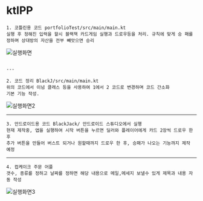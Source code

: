 # ktlPP
```
1. 코틀린용 코드 portfolioTest/src/main/main.kt
실행 후 정해진 입력을 할시 블랙잭 카드게임 실행과 드로우등을 처리. 규칙에 맞게 승 패를 정하며 상대방의 자산을 전부 빼앗으면 승리
```
![실행화면](https://github.com/elcrity/ktlPP/blob/main/portfolioTest/%EC%8B%A4%ED%96%89%ED%99%94%EB%A9%B4.jpg)
```

---

2. 코드 정리 BlackJ/src/main/main.kt
위의 코드에서 이넘 클래스 등을 사용하여 1에서 2 코드로 변경하며 코드 간소화
기본 기능 작성.

```
![실행화면2](https://github.com/elcrity/ktlPP/blob/main/BlackJ/%EC%8B%A4%ED%96%89%ED%99%94%EB%A9%B42%EB%B3%80%EA%B2%BD.jpg)

---

```
3. 안드로이드용 코드 BlackJack/ 안드로이드 스튜디오에서 실행
현재 제작중, 앱을 실행하여 시작 버튼을 누르면 딜러와 플레이어에게 카드 2장씩 드로우 한 후
추가 버튼을 만들어 버스트 되거나 원할때까지 드로우 한 후, 승패가 나오는 기능까지 제작 예정
```
---
```
4. 컵케이크 주문 어플
갯수, 종류를 정하고 날짜를 정하면 해당 내용으로 메일,메세지 보낼수 있게 제목과 내용 자동 작성
```
![실행화면3](https://github.com/elcrity/ktlPP/blob/main/CupCakeAddFunction/1.jpg)

